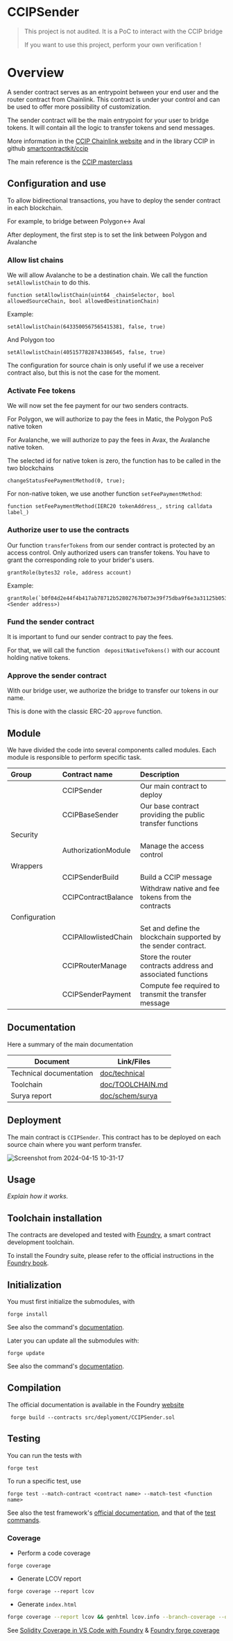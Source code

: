 # CCIPSender

> This project is not audited. It is a PoC to interact with the CCIP bridge
> 
>If you want to use this project, perform your own verification !

# Overview

A sender contract serves as an entrypoint between your end user and the router contract from Chainlink. This contract is under your control and can be used to offer more possibility of customization.

The sender contract will be the main entrypoint for your user to bridge tokens. It will contain all the logic to transfer tokens and send messages.

More information in the [CCIP Chainlink website](https://docs.chain.link/ccip) and in the library CCIP in github [smartcontractkit/ccip](https://github.com/smartcontractkit/ccip)

The main reference is the [CCIP masterclass](https://andrej-rakic.gitbook.io/chainlink-ccip/ccip-masterclass/exercise-1-transfer-tokens)

## Configuration and use

To allow bidirectional transactions, you have to deploy the sender contract in each blockchain.

For example, to bridge between Polygon<-> Aval

After deployment, the first step is to set the link between Polygon and Avalanche

### Allow list chains

We will allow Avalanche to be a destination chain. We call the function `setAllowlistChain` to do this.

```solidity
function setAllowlistChain(uint64 _chainSelector, bool allowedSourceChain, bool allowedDestinationChain) 
```

 Example:

```solidity
setAllowlistChain(6433500567565415381, false, true)
```

And Polygon too

```solidity
setAllowlistChain(4051577828743386545, false, true)
```

The configuration for source chain is only useful if we use a receiver contract also, but this is not the case for the moment.

 

### Activate Fee tokens

We will now set the fee payment for our two senders contracts.

For Polygon, we will authorize to pay the fees in Matic, the Polygon PoS native token

For Avalanche, we will authorize to pay the fees in Avax, the Avalanche native token.

The selected id for native token is zero, the function has to be called in the two blockchains

```solidity
changeStatusFeePaymentMethod(0, true);
```

For non-native token, we use another function `setFeePaymentMethod`: 

```solidity
function setFeePaymentMethod(IERC20 tokenAddress_, string calldata  label_)
```

### Authorize user to use the contracts

Our function `transferTokens` from our sender contract is protected by an access control. Only authorized users can transfer tokens. You have to grant the corresponding role to your brider's users.

```solidity
grantRole(bytes32 role, address account)
```

Example:

```solidity
grantRole(`b0f04d2e44f4b417ab78712b52802767b073e39f75dba9f6e3a31125b053f026`, <Sender address>)
```

### Fund the sender contract

It is important to fund our sender contract to pay the fees.

For that, we will call the function ` depositNativeTokens()` with our account holding native tokens.

### Approve the sender contract

With our bridge user, we authorize the bridge to transfer our tokens in our name.

This is done with the classic ERC-20 `approve` function.



## Module

We have divided the code into several components called modules. Each module is responsible to perform specific task.

| **Group**     | **Contract name**    | **Description**                                              |
| :------------ | :------------------- | :----------------------------------------------------------- |
|               | CCIPSender           | Our main contract to deploy                                  |
|               | CCIPBaseSender       | Our base contract providing the public transfer functions    |
| Security      |                      |                                                              |
|               | AuthorizationModule  | Manage the access control                                    |
| Wrappers      |                      |                                                              |
|               | CCIPSenderBuild      | Build a CCIP message                                         |
|               | CCIPContractBalance  | Withdraw native and fee tokens from the contracts            |
| Configuration |                      |                                                              |
|               | CCIPAllowlistedChain | Set and define the blockchain supported by the sender contract. |
|               | CCIPRouterManage     | Store the router contracts address and associated functions  |
|               | CCIPSenderPayment    | Compute fee required to transmit the transfer message        |



## Documentation

Here a summary of the main documentation

| Document                | Link/Files                             |
| ----------------------- | -------------------------------------- |
| Technical documentation | [doc/technical](./doc/technical.md)    |
| Toolchain               | [doc/TOOLCHAIN.md](./doc/TOOLCHAIN.md) |
| Surya report            | [doc/schem/surya](./doc/schema/surya)  |

## Deployment

The main contract is `CCIPSender`. This contract has to be deployed on each source chain where you want perform transfer.

![Screenshot from 2024-04-15 10-31-17](./doc/schema/uml.png)

## Usage

*Explain how it works.*


## Toolchain installation

The contracts are developed and tested with [Foundry](https://book.getfoundry.sh), a smart contract development toolchain.

To install the Foundry suite, please refer to the official instructions in the [Foundry book](https://book.getfoundry.sh/getting-started/installation).

## Initialization

You must first initialize the submodules, with

```
forge install
```

See also the command's [documentation](https://book.getfoundry.sh/reference/forge/forge-install).

Later you can update all the submodules with:

```
forge update
```

See also the command's [documentation](https://book.getfoundry.sh/reference/forge/forge-update).



## Compilation

The official documentation is available in the Foundry [website](https://book.getfoundry.sh/reference/forge/build-commands) 

```
 forge build --contracts src/deplyoment/CCIPSender.sol
```

## Testing

You can run the tests with

```
forge test
```

To run a specific test, use

```
forge test --match-contract <contract name> --match-test <function name>
```

See also the test framework's [official documentation](https://book.getfoundry.sh/forge/tests), and that of the [test commands](https://book.getfoundry.sh/reference/forge/test-commands).

### Coverage

* Perform a code coverage

```
forge coverage
```

* Generate LCOV report

```
forge coverage --report lcov
```

- Generate `index.html`

```bash
forge coverage --report lcov && genhtml lcov.info --branch-coverage --output-dir coverage
```

See [Solidity Coverage in VS Code with Foundry](https://mirror.xyz/devanon.eth/RrDvKPnlD-pmpuW7hQeR5wWdVjklrpOgPCOA-PJkWFU) & [Foundry forge coverage](https://www.rareskills.io/post/foundry-forge-coverage)
